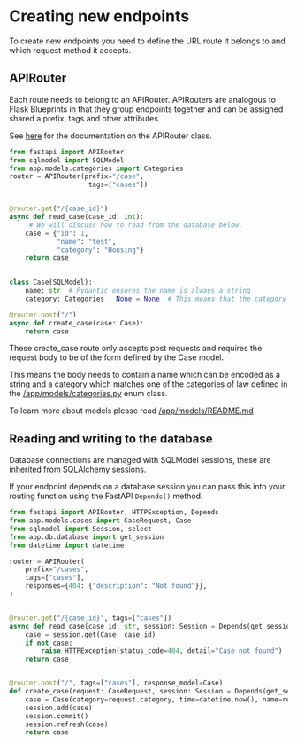 # Creating new endpoints
To create new endpoints you need to define the URL route it belongs to and which request method it accepts.

## APIRouter
Each route needs to belong to an APIRouter. APIRouters are analogous to Flask Blueprints in that they group endpoints
together and can be assigned shared a prefix, tags and other attributes.

See [here](https://fastapi.tiangolo.com/reference/apirouter/) for the documentation on the APIRouter class.
```python
from fastapi import APIRouter
from sqlmodel import SQLModel
from app.models.categories import Categories
router = APIRouter(prefix="/case",
                    tags=["cases"])


@router.get("/{case_id}")
async def read_case(case_id: int):
     # We will discuss how to read from the database below.
    case = {"id": 1, 
            "name": "test", 
            "category": "Housing"}
    return case
    

class Case(SQLModel):
    name: str  # Pydantic ensures the name is always a string
    category: Categories | None = None  # This means that the category must be of the type Categories or None

@router.post("/")
async def create_case(case: Case):
    return case
```
These create_case route only accepts post requests and requires the request body to be of the form defined by
the Case model. 

This means the body needs to contain a name which can be encoded as a string and a category which 
matches one of the categories of law defined in the [/app/models/categories.py](../models/categories.py) enum class.

To learn more about models please read [/app/models/README.md](../models/README.md)

## Reading and writing to the database
Database connections are managed with SQLModel sessions, these are inherited from SQLAlchemy sessions.

If your endpoint depends on a database session you can pass this into your routing function using the 
FastAPI `Depends()` method.

```python
from fastapi import APIRouter, HTTPException, Depends
from app.models.cases import CaseRequest, Case
from sqlmodel import Session, select
from app.db.database import get_session
from datetime import datetime

router = APIRouter(
    prefix="/cases",
    tags=["cases"],
    responses={404: {"description": "Not found"}},
)


@router.get("/{case_id}", tags=["cases"])
async def read_case(case_id: str, session: Session = Depends(get_session)):
    case = session.get(Case, case_id)
    if not case:
        raise HTTPException(status_code=404, detail="Case not found")
    return case


@router.post("/", tags=["cases"], response_model=Case)
def create_case(request: CaseRequest, session: Session = Depends(get_session)):
    case = Case(category=request.category, time=datetime.now(), name=request.name, id=1)
    session.add(case)
    session.commit()
    session.refresh(case)
    return case
```